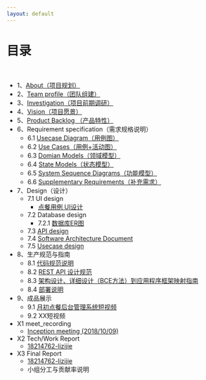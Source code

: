 ```yaml
---
layout: default
---
```


# [](#TOC)目录

&nbsp;&nbsp; 

* 1、[About（项目规划）](01-about.md)
* 2、[Team profile（团队组建）](02-team-profile.md)
* 3、[Investigation（项目前期调研）](03-investigation.md)
* 4、[Vision（项目愿景）](04-version.md)
* 5、[Product Backlog （产品特性）](05-product-backlog.md)
* 6、Requirement specification（需求规格说明）
    - 6.1 [Usecase Diagram（用例图）](06-01-usecase-diagram.md)
    - 6.2 [Use Cases（用例+活动图）](06-02-use-cases.md)
    - 6.3 [Domian Models（领域模型）](06-03-domain-model.md)
    - 6.4 [State Models（状态模型）](06-04-state-model.md)
    - 6.5 [System Sequence Diagrams（功能模型）](06-05-system-sequence-diagram.md)
    - 6.6 [Supplementary Requirements（补充需求）](06-06-supplementary-requirements.md)
* 7、Design（设计）
    - 7.1 UI design
        - [点餐用例 UI设计](UI_design_01/ui_design_01.html)
    - 7.2 Database design
        - 7.2.1 [数据库ER图](07-02-01-ER-diagram.md)
    - 7.3 [API design](07-03-API-design.md)
    - 7.4 [Software Architecture Document](07-04-software-architecture-document.md)
    - 7.5 [Usecase design](07-05-usecase-design.md)
* 8、生产规范与指南
    - 8.1 [代码规范说明](08-01-coding-standard.md)
    - 8.2 [REST API 设计规范](08-02-RESTful-API-design-standard.md)
    - 8.3 [架构设计、详细设计（BCE方法）到应用程序框架映射指南](08-03-relationship-of-ECB-and-directory-structure-and-logic-architure.md)
    - 8.4 [部署说明](08-04-deployment-specification.md)
* 9、成品展示
    - 9.1 [月初点餐后台管理系统短视频](09-01-management-system-show.md)
    - 9.2 XX短视频
* X1 meet_recording
    - [Inception meeting (2018/10/09)](X1-inception-meeting.md)
* X2 Tech/Work Report
    - [18214762-lizijie](X2-18214762-lizijie.md)
* X3 Final Report
    - [18214762-lizijie](X3-18214762-lizijie.md)
    - 小组分工与贡献率说明

